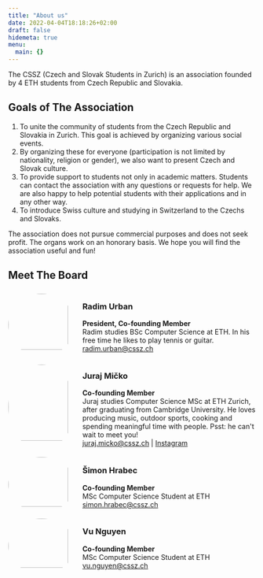 ```yaml
---
title: "About us"
date: 2022-04-04T18:18:26+02:00
draft: false
hidemeta: true
menu:
  main: {}
---
```


The CSSZ (Czech and Slovak Students in Zurich) is an association founded by 4 ETH students from Czech Republic and Slovakia. 

## Goals of The Association 

1. To unite the community of students from the Czech Republic and Slovakia in Zurich. This goal is achieved by organizing various social events. 
2. By organizing these for everyone (participation is not limited by nationality, religion or gender), we also want to present Czech and Slovak culture. 
3. To provide support to students not only in academic matters. Students can contact the association with any questions or requests for help. We are also happy to help potential students with their applications and in any other way. 
4. To introduce Swiss culture and studying in Switzerland to the Czechs and Slovaks. 

The association does not pursue commercial purposes and does not seek profit. The organs work on an honorary basis.
We hope you will find the association useful and fun!
<style>
.board-img{
  margin: auto 0;
    height: auto !important;
    width: 90% !important;
    border-radius: 50% !important;
    object-fit: cover;
    display: inline;
}

</style>

## Meet The Board

  <div style="display:grid;grid-template-columns: 30% 1fr;">
    <img src="https://radimurban.com/media/img/eth3.jpeg" class="board-img">
    <div>

  ### Radim Urban
  **President, Co-founding Member** <br>
  Radim studies BSc Computer Science at ETH. In his free time he likes to play tennis or guitar.
  <br>
    radim.urban@cssz.ch
  </div>
  </div>


  <div style="display:grid;grid-template-columns: 30% 1fr;">
    <img src="https://radimurban.com/media/img/hk_0187%20sq1.jpg" class="board-img">
    <div>

  ### Juraj Mičko
**Co-founding Member**<br>
 Juraj studies Computer Science MSc at ETH Zurich, after graduating from Cambridge University. He loves producing music, outdoor sports, cooking and spending meaningful time with people. Psst: he can't wait to meet you!<br>
 juraj.micko@cssz.ch | [Instagram](https://www.instagram.com/jjurm64/)
  </div>
  </div>

    
  <div style="display:grid;grid-template-columns: 30% 1fr;">
    <img src="https://radimurban.com/media/img/279659688_692759942033485_6827864534195714838_n.jpg" class="board-img">
    <div>

### Šimon Hrabec

**Co-founding Member** <br>
 MSc Computer Science Student at ETH<br>
 simon.hrabec@cssz.ch
  </div>
  </div>

  <div style="display:grid;grid-template-columns: 30% 1fr;">
    <img src="" class="board-img">
    <div>

### Vu Nguyen

**Co-founding Member** <br>
 MSc Computer Science Student at ETH<br>
 vu.nguyen@cssz.ch
  </div>
  </div>





